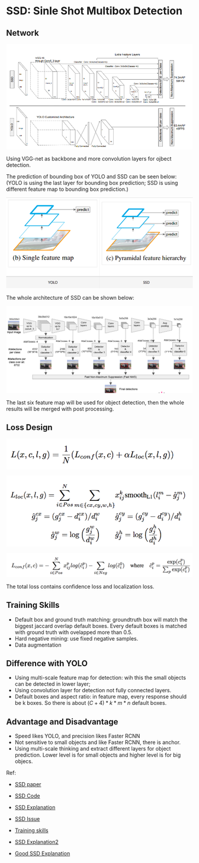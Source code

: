 # SSD: Sinle Shot Multibox Detection

## Network 

![ssdyolo](ssdyolo.png)

Using VGG-net as backbone and more convolution layers for ojbect detection.

The prediction of bounding box of YOLO and SSD can be seen below: (YOLO is using the last layer for bounding box prediction; SSD is using different feature map to bounding box prediction.)

![yolossd2](yolossd2.png)

The whole architecture of SSD can be shown below:

![ssd300](ssd300.png)

The last six feature map will be used for object detection, then the whole results will be merged with post processing.

## Loss Design 

![ssdloss1](ssdloss1.png)

![ssdloss2](ssdloss2.png)

![ssdloss3](ssdloss3.png)

The total loss contains confidence loss and localization loss.

## Training Skills

- Default box and ground truth matching: groundtruth box will match the biggest jaccard overlap default boxes. Every default boxes is matched with ground truth with ovelapped more than 0.5.
- Hard negative mining: use fixed negative samples. 
- Data augmentation

## Difference with YOLO

- Using multi-scale feature map for detection: wih this the small objects can be detected in lower layer; 
- Using convolution layer for detection not fully connected layers. 
- Default boxes and aspect ratio: in feature map, every response should be k boxes. So there is about $(C+4)*k*m*n$ default boxes.

## Advantage and Disadvantage

- Speed likes YOLO, and precision likes Faster RCNN
- Not sensitive to small objects and like Faster RCNN, there is anchor.
- Using multi-scale thinking and extract different layers for object prediction. Lower level is for small objects and higher level is for big objecs.

Ref:

- [SSD paper](https://arxiv.org/pdf/1512.02325.pdf)

- [SSD Code](https://github.com/weiliu89/caffe/tree/ssd)

- [SSD Explanation](https://zhuanlan.zhihu.com/p/32929487)

- [SSD Issue](https://blog.csdn.net/u010167269/article/details/52563573)

- [Training skills](https://blog.csdn.net/u013989576/article/details/73439202)

- [SSD Explanation2](https://zhuanlan.zhihu.com/p/33544892)

- [Good SSD Explanation](https://arleyzhang.github.io/articles/786f1ca3/)

  